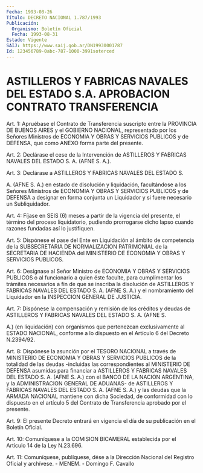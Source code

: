 ```yaml
---
Fecha: 1993-08-26
Título: DECRETO NACIONAL 1.787/1993
Publicación:
  Organismo: Boletín Oficial
  Fecha: 1993-08-31
Estado: Vigente
SAIJ: https://www.saij.gob.ar/DN19930001787
Id: 123456789-0abc-787-1000-3991soterced
---
```

# ASTILLEROS Y FABRICAS NAVALES DEL ESTADO S.A. APROBACION CONTRATO TRANSFERENCIA

<a id="1"></a>
Art. 1: Apruébase el Contrato de Transferencia suscripto entre la PROVINCIA  DE  BUENOS AIRES y el GOBIERNO NACIONAL, representado por los Señores Ministros  de ECONOMIA Y OBRAS Y SERVICIOS PUBLICOS y de DEFENSA, que como ANEXO forma parte del presente.

<a id="2"></a>
Art.  2:  Declárase el cese de la Intervención de ASTILLEROS Y FABRICAS NAVALES DEL ESTADO S. A. (AFNE S. A.).

<a id="3"></a>
Art. 3: Declárase a ASTILLEROS Y FABRICAS NAVALES DEL ESTADO S.

A. (AFNE S. A.) en estado de disolución y liquidación, facultándose  a  los  Señores  Ministros  de  ECONOMIA  Y  OBRAS  Y SERVICIOS  PUBLICOS  y  de  DEFENSA a designar en forma conjunta un Liquidador y si fuere necesario un Subliquidador.

<a id="4"></a>
Art.  4:  Fíjase en SEIS (6) meses a partir de la vigencia del presente, el término del proceso liquidatorio, pudiendo prorrogarse dicho lapso cuando razones fundadas así lo justifiquen.

<a id="5"></a>
Art. 5: Dispónese el pase del Ente en Liquidación al ámbito de competencia  de la SUBSECRETARIA DE NORMALIZACION PATRIMONIAL de la SECRETARIA DE  HACIENDA  del  MINISTERIO  DE  ECONOMIA  Y  OBRAS  Y SERVICIOS PUBLICOS.

<a id="6"></a>
Art.  6:  Desígnase  al  Señor  Ministro de ECONOMIA Y OBRAS Y SERVICIOS  PUBLICOS o al funcionario a  quien  éste  faculte,  para cumplimentar  los  trámites  necesarios a fin de que se inscriba la disolución de ASTILLEROS Y FABRICAS  NAVALES DEL ESTADO S. A. (AFNE S. A.) y el nombramiento del Liquidador  en  la  INSPECCION GENERAL DE JUSTICIA.

<a id="7"></a>
Art. 7: Dispónese la compensación y remisión de los créditos y deudas  de  ASTILLEROS Y FABRICAS NAVALES DEL ESTADO S. A. (AFNE S.

A.) (en liquidación)  con organismos que pertenezcan exclusivamente al ESTADO NACIONAL, conforme  a  lo  dispuesto en el Artículo 6 del Decreto N.2394/92.

<a id="8"></a>
Art.  8: Dispónese la asunción por el TESORO NACIONAL a través de MINISTERIO  DE  ECONOMIA  Y  OBRAS  Y  SERVICIOS  PUBLICOS de la totalidad  de  las  deudas  -incluidas  las  correspondientes    al MINISTERIO  DE  DEFENSA  asumidas  para  financiar  a  ASTILLEROS Y FABRICAS NAVALES DEL ESTADO S. A. (AFNE S. A.) con el BANCO  DE  LA NACION  ARGENTINA,  y  la  ADMINISTRACION  GENERAL  DE  ADUANAS- de ASTILLEROS Y FABRICAS NAVALES DEL ESTADO S. A. (AFNE S. A.)  y  las deudas  que  la  ARMADA  NACIONAL  mantiene  con dicha Sociedad, de conformidad  con  lo  dispuesto en el artículo 5  del  Contrato  de Transferencia aprobado por el presente.

<a id="9"></a>
Art.  9:  El presente Decreto entrará en vigencia el día de su publicación en el Boletín Oficial.

<a id="10"></a>
Art. 10: Comuníquese a la COMISION BICAMERAL establecida por el Artículo 14 de la Ley N.23.696.

<a id="11"></a>
Art. 11: Comuníquese, publíquese, dése a la Dirección Nacional del Registro  Oficial  y  archívese.  - MENEM. - Domingo F. Cavallo